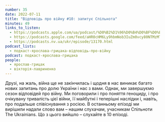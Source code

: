 ```yaml
---
number: 35
date: 2022-07-11
title: "Відповідь про війну #10: запитує Спільнота"
minutes: 49
links_to_listen:
  - https://podcasts.apple.com/ua/podcast/%D0%B2%D1%96%D0%B4%D0%BF%D0%BE%D0%B2%D1%96%D0%B4%D1%8C-%D0%BF%D1%80%D0%BE-%D0%B2%D1%96%D0%B9%D0%BD%D1%83-10-%D0%B7%D0%B0%D0%BF%D0%B8%D1%82%D1%83%D1%94-%D1%81%D0%BF%D1%96%D0%BB%D1%8C%D0%BD%D0%BE%D1%82%D0%B0/id1546083745?i=1000568971564
  - https://podcasts.google.com/feed/aHR0cHM6Ly9hbmNob3IuZm0vcy80NTMzMTgxMC9wb2RjYXN0L3Jzcw/episode/ZTViNzAyNWMtYWE1Ni00NGE4LWE1YWMtZGE1N2E2Y2NlYjQ3
  - https://podcasts.nv.ua/ukr/episode/13170.html
podcast_lists:
  - подкаст-ярослава-грицака-відповідь-про-війну
podcast: подкаст-ярослава-грицака
people:
  - ярослав-грицак
  - вікторія-лавриненко
---
```


Друзі, на жаль, війна ще не закінчилась і щодня в нас виникає багато нових
запитань про долю України і нас з вами. Однак, ми завершуємо сезон відповідей
про війну. Ми поговорили і про поняття геноциду, і про очікувану тривалість
цієї війни, її майбутні і теперішні наслідки і, навіть, про подальше
співіснування з росією.   В останньому епізоді ми вирішили надали слово вам –
нашим слухачам, учасникам Спільноти The Ukrainians. Що з цього вийшло –
слухайте в 10 епізоді.
